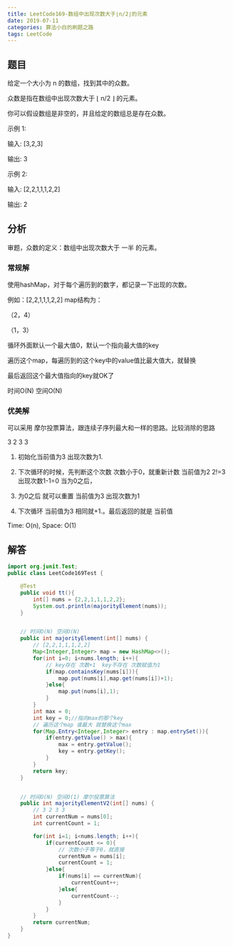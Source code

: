 ```yaml
---
title: LeetCode169-数组中出现次数大于⌊n/2⌋的元素
date: 2019-07-11
categories: 算法小白的刷题之路
tags: LeetCode
---
```


## 题目

给定一个大小为 n 的数组，找到其中的众数。

众数是指在数组中出现次数大于 ⌊ n/2 ⌋ 的元素。

你可以假设数组是非空的，并且给定的数组总是存在众数。

示例 1:

输入: [3,2,3]

输出: 3

示例 2:

输入: [2,2,1,1,1,2,2]

输出: 2

## 分析

审题，众数的定义：数组中出现次数大于 一半 的元素。

### 常规解
使用hashMap，对于每个遍历到的数字，都记录一下出现的次数。

例如：[2,2,1,1,1,2,2] map结构为：

（2，4）

（1，3）

循环外面默认一个最大值0，默认一个指向最大值的key

遍历这个map，每遍历到的这个key中的value值比最大值大，就替换

最后返回这个最大值指向的key就OK了

时间O(N) 空间O(N)

### 优美解
可以采用 摩尔投票算法，跟连续子序列最大和一样的思路。比较消除的思路

3 2 3 3

1. 初始化当前值为3 出现次数为1.

2. 下次循环的时候，先判断这个次数 次数小于0，就重新计数 当前值为2 2!=3 出现次数1-1=0 当为0之后，

3. 为0之后 就可以重置 当前值为3 出现次数为1

4. 下次循环 当前值为3 相同就+1.。最后返回的就是 当前值

Time: O(n), Space: O(1)

## 解答

````java
import org.junit.Test;
public class LeetCode169Test {

	@Test
	public void tt(){
		int[] nums = {2,2,1,1,1,2,2};
		System.out.println(majorityElement(nums));
	}


	// 时间O(N) 空间O(N)
	public int majorityElement(int[] nums) {
		// [2,2,1,1,1,2,2]
		Map<Integer,Integer> map = new HashMap<>();
		for(int i=0; i<nums.length; i++){
			// key存在 次数+1  key不存在 次数赋值为1
			if(map.containsKey(nums[i])){
				map.put(nums[i],map.get(nums[i])+1);
			}else{
				map.put(nums[i],1);
			}
		}
		int max = 0;
		int key = 0;//指向max的那个key
		// 遍历这个map 谁最大 就替换这个max
		for(Map.Entry<Integer,Integer> entry : map.entrySet()){
			if(entry.getValue() > max){
				max = entry.getValue();
				key = entry.getKey();
			}
		}
		return key;
	}


	// 时间O(N) 空间O(1) 摩尔投票算法
	public int majorityElementV2(int[] nums) {
		// 3 2 3 3
		int currentNum = nums[0];
		int currentCount = 1;

		for(int i=1; i<nums.length; i++){
			if(currentCount <= 0){
				// 次数小于等于0，就直接
				currentNum = nums[i];
				currentCount = 1;
			}else{
				if(nums[i] == currentNum){
					currentCount++;
				}else{
					currentCount--;
				}
			}
		}
		return currentNum;
	}
}


````









